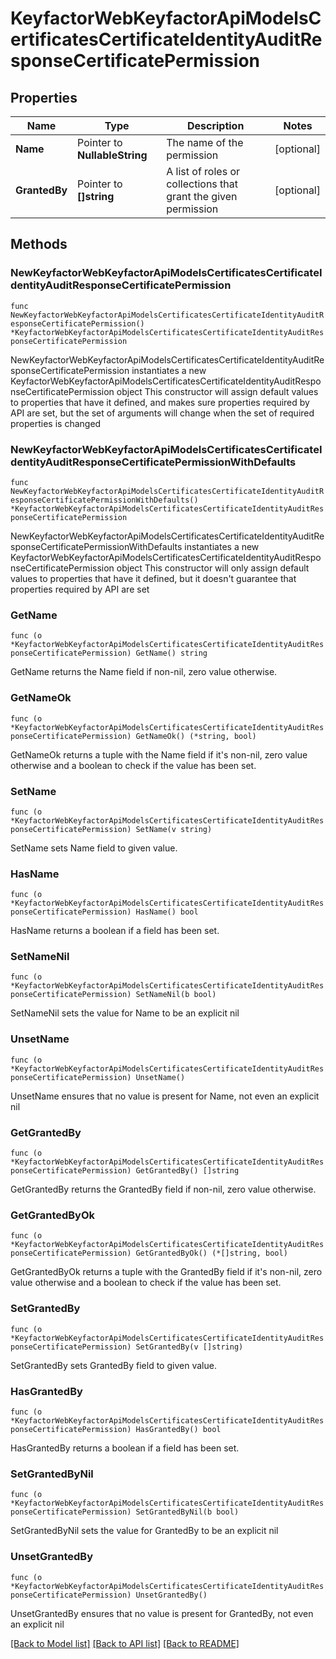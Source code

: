 # KeyfactorWebKeyfactorApiModelsCertificatesCertificateIdentityAuditResponseCertificatePermission

## Properties

Name | Type | Description | Notes
------------ | ------------- | ------------- | -------------
**Name** | Pointer to **NullableString** | The name of the permission | [optional] 
**GrantedBy** | Pointer to **[]string** | A list of roles or collections that grant the given permission | [optional] 

## Methods

### NewKeyfactorWebKeyfactorApiModelsCertificatesCertificateIdentityAuditResponseCertificatePermission

`func NewKeyfactorWebKeyfactorApiModelsCertificatesCertificateIdentityAuditResponseCertificatePermission() *KeyfactorWebKeyfactorApiModelsCertificatesCertificateIdentityAuditResponseCertificatePermission`

NewKeyfactorWebKeyfactorApiModelsCertificatesCertificateIdentityAuditResponseCertificatePermission instantiates a new KeyfactorWebKeyfactorApiModelsCertificatesCertificateIdentityAuditResponseCertificatePermission object
This constructor will assign default values to properties that have it defined,
and makes sure properties required by API are set, but the set of arguments
will change when the set of required properties is changed

### NewKeyfactorWebKeyfactorApiModelsCertificatesCertificateIdentityAuditResponseCertificatePermissionWithDefaults

`func NewKeyfactorWebKeyfactorApiModelsCertificatesCertificateIdentityAuditResponseCertificatePermissionWithDefaults() *KeyfactorWebKeyfactorApiModelsCertificatesCertificateIdentityAuditResponseCertificatePermission`

NewKeyfactorWebKeyfactorApiModelsCertificatesCertificateIdentityAuditResponseCertificatePermissionWithDefaults instantiates a new KeyfactorWebKeyfactorApiModelsCertificatesCertificateIdentityAuditResponseCertificatePermission object
This constructor will only assign default values to properties that have it defined,
but it doesn't guarantee that properties required by API are set

### GetName

`func (o *KeyfactorWebKeyfactorApiModelsCertificatesCertificateIdentityAuditResponseCertificatePermission) GetName() string`

GetName returns the Name field if non-nil, zero value otherwise.

### GetNameOk

`func (o *KeyfactorWebKeyfactorApiModelsCertificatesCertificateIdentityAuditResponseCertificatePermission) GetNameOk() (*string, bool)`

GetNameOk returns a tuple with the Name field if it's non-nil, zero value otherwise
and a boolean to check if the value has been set.

### SetName

`func (o *KeyfactorWebKeyfactorApiModelsCertificatesCertificateIdentityAuditResponseCertificatePermission) SetName(v string)`

SetName sets Name field to given value.

### HasName

`func (o *KeyfactorWebKeyfactorApiModelsCertificatesCertificateIdentityAuditResponseCertificatePermission) HasName() bool`

HasName returns a boolean if a field has been set.

### SetNameNil

`func (o *KeyfactorWebKeyfactorApiModelsCertificatesCertificateIdentityAuditResponseCertificatePermission) SetNameNil(b bool)`

 SetNameNil sets the value for Name to be an explicit nil

### UnsetName
`func (o *KeyfactorWebKeyfactorApiModelsCertificatesCertificateIdentityAuditResponseCertificatePermission) UnsetName()`

UnsetName ensures that no value is present for Name, not even an explicit nil
### GetGrantedBy

`func (o *KeyfactorWebKeyfactorApiModelsCertificatesCertificateIdentityAuditResponseCertificatePermission) GetGrantedBy() []string`

GetGrantedBy returns the GrantedBy field if non-nil, zero value otherwise.

### GetGrantedByOk

`func (o *KeyfactorWebKeyfactorApiModelsCertificatesCertificateIdentityAuditResponseCertificatePermission) GetGrantedByOk() (*[]string, bool)`

GetGrantedByOk returns a tuple with the GrantedBy field if it's non-nil, zero value otherwise
and a boolean to check if the value has been set.

### SetGrantedBy

`func (o *KeyfactorWebKeyfactorApiModelsCertificatesCertificateIdentityAuditResponseCertificatePermission) SetGrantedBy(v []string)`

SetGrantedBy sets GrantedBy field to given value.

### HasGrantedBy

`func (o *KeyfactorWebKeyfactorApiModelsCertificatesCertificateIdentityAuditResponseCertificatePermission) HasGrantedBy() bool`

HasGrantedBy returns a boolean if a field has been set.

### SetGrantedByNil

`func (o *KeyfactorWebKeyfactorApiModelsCertificatesCertificateIdentityAuditResponseCertificatePermission) SetGrantedByNil(b bool)`

 SetGrantedByNil sets the value for GrantedBy to be an explicit nil

### UnsetGrantedBy
`func (o *KeyfactorWebKeyfactorApiModelsCertificatesCertificateIdentityAuditResponseCertificatePermission) UnsetGrantedBy()`

UnsetGrantedBy ensures that no value is present for GrantedBy, not even an explicit nil

[[Back to Model list]](../README.md#documentation-for-models) [[Back to API list]](../README.md#documentation-for-api-endpoints) [[Back to README]](../README.md)


